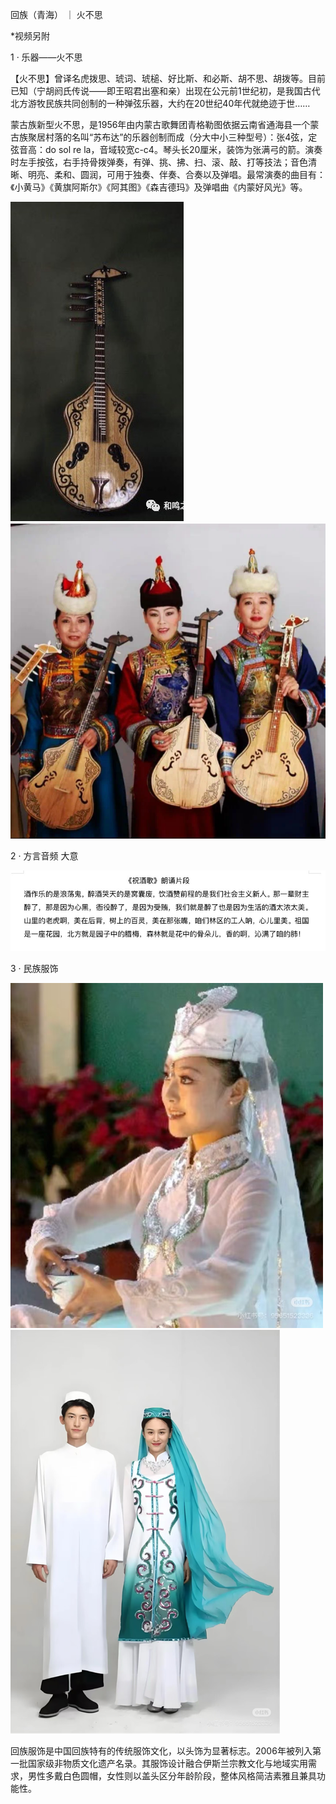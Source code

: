 回族（青海） ｜ 火不思

\*视频另附

1 · 乐器——火不思

【火不思】曾译名虎拨思、琥词、琥槌、好比斯、和必斯、胡不思、胡拨等。目前已知（宁胡阏氏传说——即王昭君出塞和亲）出现在公元前1世纪初，是我国古代北方游牧民族共同创制的一种弹弦乐器，大约在20世纪40年代就绝迹于世……

蒙古族新型火不思，是1956年由内蒙古歌舞团青格勒图依据云南省通海县一个蒙古族聚居村落的名叫“苏布达”的乐器创制而成（分大中小三种型号）：张4弦，定弦音高：do sol re la，音域较宽c-c4。琴头长20厘米，装饰为张满弓的箭。演奏时左手按弦，右手持骨拨弹奏，有弹、挑、拂、扫、滚、敲、打等技法；音色清晰、明亮、柔和、圆润，可用于独奏、伴奏、合奏以及弹唱。最常演奏的曲目有：《小黄马》《黄旗阿斯尔》《阿其图》《森吉德玛》及弹唱曲《内蒙好风光》等。

![火不思示例图](./images/huobusi/main.jpg)![火不思示例图1](./images/huobusi/detail1.jpg)

2 · 方言音频 大意

![火不思示例图2](./images/huobusi/detail2.jpg)

3 · 民族服饰

![火不思示例图3](./images/huobusi/detail3.jpg)![火不思示例图4](./images/huobusi/detail4.jpg)

‌回族服饰是中国回族特有的传统服饰文化，以头饰为显著标志。2006年被列入第一批国家级非物质文化遗产名录。‌其服饰设计融合伊斯兰宗教文化与地域实用需求，男性多戴白色圆帽，女性则以盖头区分年龄阶段，整体风格简洁素雅且兼具功能性。‌‌